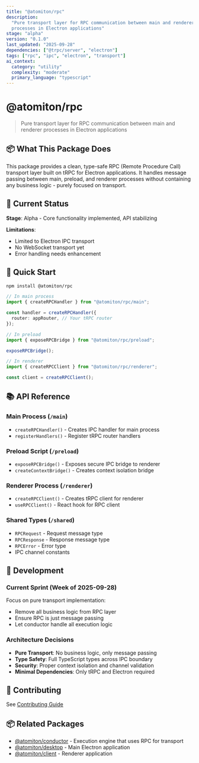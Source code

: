 ```yaml
---
title: "@atomiton/rpc"
description:
  "Pure transport layer for RPC communication between main and renderer
  processes in Electron applications"
stage: "alpha"
version: "0.1.0"
last_updated: "2025-09-28"
dependencies: ["@trpc/server", "electron"]
tags: ["rpc", "ipc", "electron", "transport"]
ai_context:
  category: "utility"
  complexity: "moderate"
  primary_language: "typescript"
---
```


# @atomiton/rpc

> Pure transport layer for RPC communication between main and renderer processes
> in Electron applications

## 📦 What This Package Does

This package provides a clean, type-safe RPC (Remote Procedure Call) transport
layer built on tRPC for Electron applications. It handles message passing
between main, preload, and renderer processes without containing any business
logic - purely focused on transport.

## 🚧 Current Status

**Stage**: Alpha - Core functionality implemented, API stabilizing

**Limitations**:

- Limited to Electron IPC transport
- No WebSocket transport yet
- Error handling needs enhancement

## 🚀 Quick Start

```bash
npm install @atomiton/rpc
```

```typescript
// In main process
import { createRPCHandler } from "@atomiton/rpc/main";

const handler = createRPCHandler({
  router: appRouter, // Your tRPC router
});

// In preload
import { exposeRPCBridge } from "@atomiton/rpc/preload";

exposeRPCBridge();

// In renderer
import { createRPCClient } from "@atomiton/rpc/renderer";

const client = createRPCClient();
```

## 📚 API Reference

### Main Process (`/main`)

- `createRPCHandler()` - Creates IPC handler for main process
- `registerHandlers()` - Register tRPC router handlers

### Preload Script (`/preload`)

- `exposeRPCBridge()` - Exposes secure IPC bridge to renderer
- `createContextBridge()` - Creates context isolation bridge

### Renderer Process (`/renderer`)

- `createRPCClient()` - Creates tRPC client for renderer
- `useRPCClient()` - React hook for RPC client

### Shared Types (`/shared`)

- `RPCRequest` - Request message type
- `RPCResponse` - Response message type
- `RPCError` - Error type
- IPC channel constants

## 🔨 Development

### Current Sprint (Week of 2025-09-28)

Focus on pure transport implementation:

- Remove all business logic from RPC layer
- Ensure RPC is just message passing
- Let conductor handle all execution logic

### Architecture Decisions

- **Pure Transport**: No business logic, only message passing
- **Type Safety**: Full TypeScript types across IPC boundary
- **Security**: Proper context isolation and channel validation
- **Minimal Dependencies**: Only tRPC and Electron required

## 🤝 Contributing

See [Contributing Guide](../../CONTRIBUTING.md)

## 📦 Related Packages

- [@atomiton/conductor](../conductor) - Execution engine that uses RPC for
  transport
- [@atomiton/desktop](../../apps/desktop) - Main Electron application
- [@atomiton/client](../../apps/client) - Renderer application
